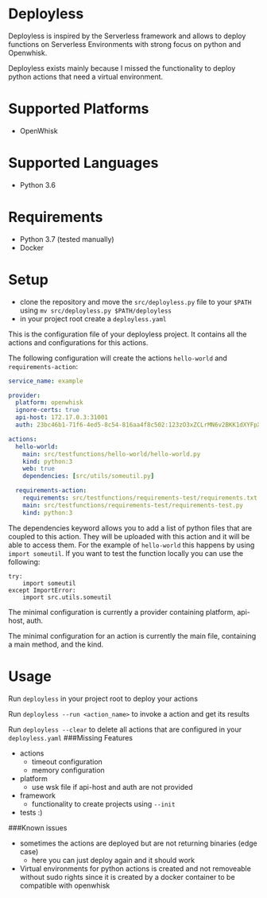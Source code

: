 # Deployless
Deployless is inspired by the Serverless framework and allows to deploy functions on Serverless Environments with strong focus on python and Openwhisk.

Deployless exists mainly because I missed the functionality to deploy python actions that need a virtual environment.

# Supported Platforms
- OpenWhisk

# Supported Languages
- Python 3.6

# Requirements 
- Python 3.7 (tested manually)
- Docker

# Setup
- clone the repository and move the `src/deployless.py` file to your `$PATH` using `mv src/deployless.py $PATH/deployless`
- in your project root create a `deployless.yaml` 

This is the configuration file of your deployless project. 
It contains all the actions and configurations for this actions.

The following configuration will create the actions `hello-world` and `requirements-action`:
```yaml
service_name: example

provider:
  platform: openwhisk
  ignore-certs: true
  api-host: 172.17.0.3:31001
  auth: 23bc46b1-71f6-4ed5-8c54-816aa4f8c502:123zO3xZCLrMN6v2BKK1dXYFpXlPkccOFqm12CdAsMgRU4VrNZ9lyGVCGuMDGIwP

actions:
  hello-world:
    main: src/testfunctions/hello-world/hello-world.py
    kind: python:3
    web: true
    dependencies: [src/utils/someutil.py]

  requirements-action:
    requirements: src/testfunctions/requirements-test/requirements.txt
    main: src/testfunctions/requirements-test/requirements-test.py
    kind: python:3
```
The dependencies keyword allows you to add a list of python files that are coupled to this action. They will be uploaded with this action and it will be able to access them. For the example of `hello-world` this happens by using `import someutil`.
If you want to test the function locally you can use the following:

```
try:
    import someutil
except ImportError:
    import src.utils.someutil
```

The minimal configuration is currently a provider containing platform, api-host, auth.

The minimal configuration for an action is currently the main file, containing a main method, and the kind.

# Usage
Run `deployless` in your project root to deploy your actions

Run `deployless --run <action_name>` to invoke a action and get its results

Run `deployless --clear` to delete all actions that are configured in your `deployless.yaml` 
###Missing Features
- actions
    - timeout configuration
    - memory configuration
- platform
    - use wsk file if api-host and auth are not provided
- framework
    - functionality to create projects using `--init`
- tests :) 

###Known issues
- sometimes the actions are deployed but are not returning binaries (edge case)
    - here you can just deploy again and it should work 
- Virtual environments for python actions is created and not removeable without sudo rights since it is created by a docker container to be compatible with openwhisk
